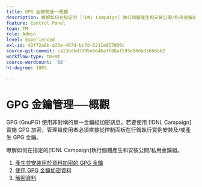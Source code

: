 ```yaml
---
title: GPG 金鑰管理──概觀
description: 瞭解如何在指定的 [!DNL Campaign] 執行個體產生和安裝公開/私用金鑰組。
feature: Control Panel
team: TM
role: Admin
level: Experienced
exl-id: 42f72a8b-a33e-467d-bc7d-6211e857800c
source-git-commit: ca13bdbd7d95e6646aff88af595e866bd3666bb2
workflow-type: tm+mt
source-wordcount: '88'
ht-degree: 100%

---
```


# GPG 金鑰管理──概觀

GPG (GnuPG) 使用非對稱的單一金鑰組加密訊息。若要使用 [!DNL Campaign] 實施 GPG 加密，管理員使用者必須直接從控制面板在行銷執行實例安裝及/或產生 GPG 金鑰。

瞭解如何在指定的[!DNL Campaign]執行個體產生和安裝公開/私用金鑰組。

1. [產生並安裝用於資料加密的 GPG 金鑰](./generate-and-install-gpg-keys.md)
2. [使用 GPG 金鑰加密資料](./use-a-gpg-key-to-encrypt-data.md)
3. [解密資料](./decrypt-data.md)
